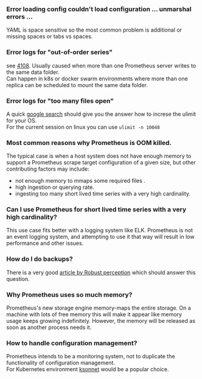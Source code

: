 ### Error loading config couldn't load configuration ... unmarshal errors ...
YAML is space sensitive so the most common problem is additional or missing spaces or tabs vs spaces.

### Error logs for "out-of-order series"
see [4108](https://github.com/prometheus/prometheus/issues/4108). Usually caused when more than one Prometheus server writes to the same data folder. <br/>
Can happen in k8s or docker swarm environments where more than one replica can be scheduled to mount the same data folder.

### Error logs for "too many files open"
A quick [google search](https://www.google.co.uk/search?q=how+to+increase+ulimit) should give you the answer how to increse the ulimit for your OS. <br/>
For the current session on linux you can use `ulimit -n 10048`

### Most common reasons why Prometheus is OOM killed.

The typical case is when a host system does not have enough memory to support a Prometheus scrape target configuration of a given size, but other contributing factors may include:

 - not enough memory to mmaps some required files .
 - high ingestion or querying rate.
 - ingesting too many short lived time series with a very high cardinality.

### Can I use Prometheus for short lived time series with a very high cardinality?
This use case fits better with a logging system like ELK. Prometheus is not an event logging system, and attempting to use it that way will result in low performance and other issues.

### How do I do backups?
There is a very good [article by Robust perception](https://www.robustperception.io/taking-snapshots-of-prometheus-data/) which should answer this question.

### Why Prometheus uses so much memory?
Prometheus's new storage engine memory-maps the entire storage. On a machine with lots of free memory this will make it appear like memory usage keeps growing indefinitely. However, the memory will be released as soon as another process needs it.

### How to handle configuration management?
Prometheus intends to be a monitoring system, not to duplicate the functionality of configuration management.<br/>
For Kubernetes environment [ksonnet](https://ksonnet.io/) would be a popular choice.

